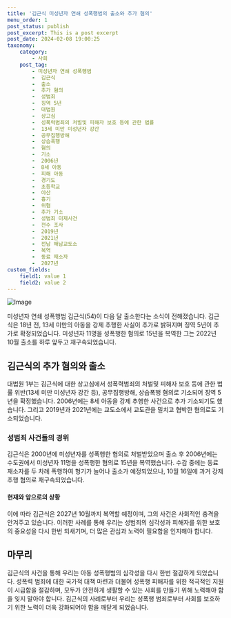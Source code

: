 ```yaml
---
title: '김근식 미성년자 연쇄 성폭행범의 출소와 추가 혐의'
menu_order: 1
post_status: publish
post_excerpt: This is a post excerpt
post_date: 2024-02-08 19:00:25
taxonomy:
    category:
        - 사회
    post_tag:
        - 미성년자 연쇄 성폭행범
        -  김근식
        -  출소
        -  추가 혐의
        -  성범죄
        -  징역 5년
        -  대법원
        -  상고심
        -  성폭력범죄의 처벌및 피해자 보호 등에 관한 법률
        -  13세 미만 미성년자 강간
        -  공무집행방해
        -  상습폭행
        -  혐의
        -  기소
        -  2006년
        -  8세 아동
        -  피해 아동
        -  경기도
        -  초등학교
        -  야산
        -  흉기
        -  위협
        -  추가 기소
        -  성범죄 미제사건
        -  전수 조사
        -  2019년
        -  2021년
        -  전남 해남교도소
        -  복역
        -  동료 재소자
        -  2027년
custom_fields:
    field1: value 1
    field2: value 2
---
```


![Image](https://imgnews.pstatic.net/image/025/2024/02/08/0003340452_001_20240208115301071.jpg?type=w647)

미성년자 연쇄 성폭행범 김근식(54)이 다음 달 출소한다는 소식이 전해졌습니다. 김근식은 18년 전, 13세 미만의 아동을 강제 추행한 사실이 추가로 밝혀지며 징역 5년이 추가로 확정되었습니다. 미성년자 11명을 성폭행한 혐의로 15년을 복역한 그는 2022년 10월 출소를 하루 앞두고 재구속되었습니다.
## 김근식의 추가 혐의와 출소
대법원 1부는 김근식에 대한 상고심에서 성폭력범죄의 처벌및 피해자 보호 등에 관한 법률 위반(13세 미만 미성년자 강간 등), 공무집행방해, 상습폭행 혐의로 기소되어 징역 5년을 확정했습니다. 2006년에는 8세 아동을 강제 추행한 사건으로 추가 기소되기도 했습니다. 그리고 2019년과 2021년에는 교도소에서 교도관을 밀치고 협박한 혐의로도 기소되었습니다.
### 성범죄 사건들의 경위
김근식은 2000년에 미성년자를 성폭행한 혐의로 처벌받았으며 출소 후 2006년에는 수도권에서 미성년자 11명을 성폭행한 혐의로 15년을 복역했습니다. 수감 중에는 동료 재소자를 두 차례 폭행하여 형기가 늘어나 출소가 예정되었으나, 10월 16일에 과거 강제 추행 혐의로 재구속되었습니다.
#### 현재와 앞으로의 상황
이에 따라 김근식은 2027년 10월까지 복역할 예정이며, 그의 사건은 사회적인 충격을 안겨주고 있습니다. 이러한 사례를 통해 우리는 성범죄의 심각성과 피해자를 위한 보호의 중요성을 다시 한번 되새기며, 더 많은 관심과 노력이 필요함을 인지해야 합니다.
## 마무리
김근식의 사건을 통해 우리는 아동 성폭행범의 심각성을 다시 한번 절감하게 되었습니다. 성폭력 범죄에 대한 국가적 대책 마련과 더불어 성폭행 피해자를 위한 적극적인 지원이 시급함을 절감하며, 모두가 안전하게 생활할 수 있는 사회를 만들기 위해 노력해야 함을 잊지 말아야 합니다. 김근식의 사례로부터 우리는 성폭행 범죄로부터 사회를 보호하기 위한 노력이 더욱 강화되어야 함을 깨닫게 되었습니다.
